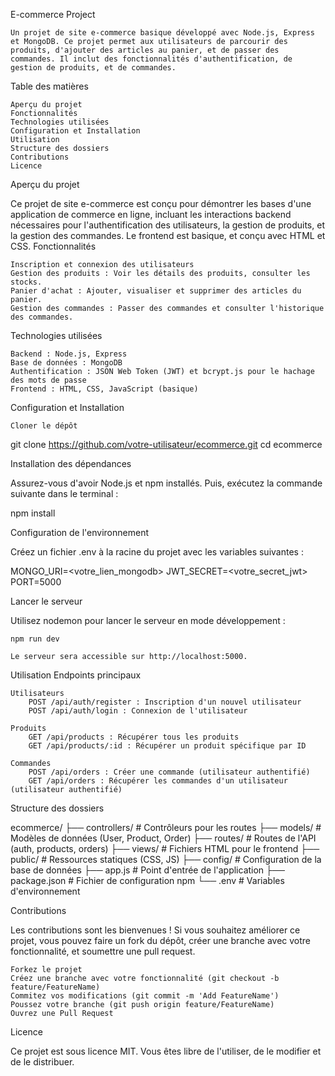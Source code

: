 E-commerce Project

    Un projet de site e-commerce basique développé avec Node.js, Express et MongoDB. Ce projet permet aux utilisateurs de parcourir des produits, d'ajouter des articles au panier, et de passer des commandes. Il inclut des fonctionnalités d'authentification, de gestion de produits, et de commandes.

Table des matières

    Aperçu du projet
    Fonctionnalités
    Technologies utilisées
    Configuration et Installation
    Utilisation
    Structure des dossiers
    Contributions
    Licence

Aperçu du projet

Ce projet de site e-commerce est conçu pour démontrer les bases d'une application de commerce en ligne, incluant les interactions backend nécessaires pour l'authentification des utilisateurs, la gestion de produits, et la gestion des commandes. Le frontend est basique, et conçu avec HTML et CSS.
Fonctionnalités

    Inscription et connexion des utilisateurs
    Gestion des produits : Voir les détails des produits, consulter les stocks.
    Panier d'achat : Ajouter, visualiser et supprimer des articles du panier.
    Gestion des commandes : Passer des commandes et consulter l'historique des commandes.

Technologies utilisées

    Backend : Node.js, Express
    Base de données : MongoDB
    Authentification : JSON Web Token (JWT) et bcrypt.js pour le hachage des mots de passe
    Frontend : HTML, CSS, JavaScript (basique)

Configuration et Installation

    Cloner le dépôt

git clone https://github.com/votre-utilisateur/ecommerce.git
cd ecommerce

Installation des dépendances

Assurez-vous d'avoir Node.js et npm installés. Puis, exécutez la commande suivante dans le terminal :

npm install

Configuration de l'environnement

Créez un fichier .env à la racine du projet avec les variables suivantes :

MONGO_URI=<votre_lien_mongodb>
JWT_SECRET=<votre_secret_jwt>
PORT=5000

Lancer le serveur

Utilisez nodemon pour lancer le serveur en mode développement :

    npm run dev

    Le serveur sera accessible sur http://localhost:5000.

Utilisation
Endpoints principaux

    Utilisateurs
        POST /api/auth/register : Inscription d'un nouvel utilisateur
        POST /api/auth/login : Connexion de l'utilisateur

    Produits
        GET /api/products : Récupérer tous les produits
        GET /api/products/:id : Récupérer un produit spécifique par ID

    Commandes
        POST /api/orders : Créer une commande (utilisateur authentifié)
        GET /api/orders : Récupérer les commandes d'un utilisateur (utilisateur authentifié)

Structure des dossiers

ecommerce/
├── controllers/        # Contrôleurs pour les routes
├── models/             # Modèles de données (User, Product, Order)
├── routes/             # Routes de l'API (auth, products, orders)
├── views/              # Fichiers HTML pour le frontend
├── public/             # Ressources statiques (CSS, JS)
├── config/             # Configuration de la base de données
├── app.js              # Point d'entrée de l'application
├── package.json        # Fichier de configuration npm
└── .env                # Variables d'environnement

Contributions

Les contributions sont les bienvenues ! Si vous souhaitez améliorer ce projet, vous pouvez faire un fork du dépôt, créer une branche avec votre fonctionnalité, et soumettre une pull request.

    Forkez le projet
    Créez une branche avec votre fonctionnalité (git checkout -b feature/FeatureName)
    Commitez vos modifications (git commit -m 'Add FeatureName')
    Poussez votre branche (git push origin feature/FeatureName)
    Ouvrez une Pull Request

Licence

Ce projet est sous licence MIT. Vous êtes libre de l'utiliser, de le modifier et de le distribuer.